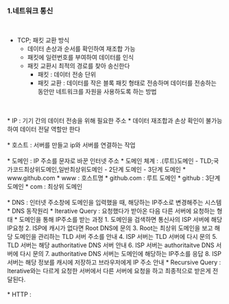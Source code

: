 ### 1.네트워크 통신
<br>

* TCP; 패킷 교환 방식
  * 데이터 손상과 순서를 확인하여 재조합 가능
  * 패킷에 일련번호를 부여하여 데이터를 인식
  * 패킷 교환시 최적의 경로를 찾아 송신한다
    * 패킷 : 데이터 전송 단위
    * 패킷 교환 : 데이터를 작은 블록 패킷 형태로 전송하며 데이터를 전송하는 동안만 네트워크를 자원을 사용하도록 하는 방법
<br>
<br>
* IP : 기기 간의 데이터 전송을 위해 필요한 주소
    * 데이터 재조합과 손상 확인이 불가능하여 데이터 전달 역할만 한다
<br>
<br>
* 호스트 : 서버를 만들고 ip와 서버를 연결하는 작업
<br>
<br>
* 도메인 : IP 주소를 문자로 바꾼 인터넷 주소
  * 도메인 체계 : .(루트)도메인 - TLD;국가코드최상위도메인,일반최상위도메인 - 2단계 도메인 - 3단계 도메인
  * www.github.com
    * www : 호스트명
    * github.com : 루트 도메인
      * github : 3단계 도메인
      * com : 최상위 도메인
<br>
<br>
* DNS : 인터넷 주소창에 도메인을 입력했을 때, 해당하는 IP주소로 변경해주는 시스템
  * DNS 동작원리
    * Iterative Query : 요청했다가 받아온 다음 다른 서버에 요청하는 형태
      * 도메인을 통해 IP주소를 받는 과정
        1. 도메인을 검색하면 통신사의 ISP 서버에 해당 IP요청
        2. ISP에 캐시가 없다면 Root DNS에 문의
        3. Root는 최상위 도메인을 보고 해당 도메인을 관리하는 TLD 서버 주소를 안내
        4. ISP 서버는 TLD 서버에 다시 문의
        5. TLD 서버는 해당 authoritative DNS 서버 안내
        6. ISP 서버는 authoritaitve DNS 서버에 다시 문의
        7. authoritative DNS 서버는 도메인에 해당하는 IP주소를 응답
        8. ISP 서버는 해당 정보를 캐시에 저장하고 브라우저에게 IP 주소 안내
    * Recursive Query : Iterative와는 다르게 요청한 서버에서 다른 서버에 요청을 하고 최종적으로 받은게 전달된다.
<br>
<br>
* HTTP : 